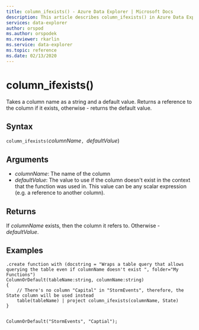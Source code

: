 ```yaml
---
title: column_ifexists() - Azure Data Explorer | Microsoft Docs
description: This article describes column_ifexists() in Azure Data Explorer.
services: data-explorer
author: orspod
ms.author: orspodek
ms.reviewer: rkarlin
ms.service: data-explorer
ms.topic: reference
ms.date: 02/13/2020
---
```

# column_ifexists()

Takes a column name as a string and a default value. Returns a reference to the column if it exists, 
otherwise - returns the default value.

## Syntax

`column_ifexists(`*columnName*`, `*defaultValue*)

## Arguments

* *columnName*: The name of the column
* *defaultValue*: The value to use if the column doesn't exist in the context that the function was used in.
				  This value can be any scalar expression (e.g. a reference to another column).

## Returns

If *columnName* exists, then the column it refers to. Otherwise - *defaultValue*.

## Examples

```kusto
.create function with (docstring = "Wraps a table query that allows querying the table even if columnName doesn't exist ", folder="My Functions")
ColumnOrDefault(tableName:string, columnName:string)
{
	// There's no column "Capital" in "StormEvents", therefore, the State column will be used instead
	table(tableName) | project column_ifexists(columnName, State)
}


ColumnOrDefault("StormEvents", "Captial");
```